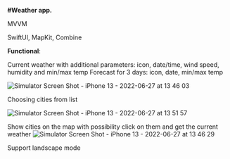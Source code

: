 **#Weather app.** 

MVVM 

SwiftUI, MapKit, Combine

**Functional**:


Current weather with additional parameters: icon, date/time, wind speed, humidity and min/max temp
Forecast for 3 days: icon, date, min/max temp

![Simulator Screen Shot - iPhone 13 - 2022-06-27 at 13 46 03](https://user-images.githubusercontent.com/41231933/175925057-714673ae-7f38-4b13-a367-ce1b906a93d1.jpg)

Choosing cities from list

![Simulator Screen Shot - iPhone 13 - 2022-06-27 at 13 51 57](https://user-images.githubusercontent.com/41231933/175925418-9616d0a0-ad37-4040-b258-cda849260e29.jpg)

Show cities on the map with possibility click on them and get the current weather
![Simulator Screen Shot - iPhone 13 - 2022-06-27 at 13 46 29](https://user-images.githubusercontent.com/41231933/175925430-1f3ea5db-563e-4365-a026-98ab21711c69.jpg)

Support landscape mode
